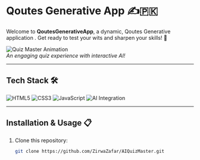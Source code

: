 # Qoutes Generative App ✍🇵🇰

Welcome to **QoutesGenerativeApp**, a dynamic, Qoutes Generative application . Get ready to test your wits and sharpen your skills! 🚀

![Quiz Master Animation](https://media.giphy.com/media/3o7abKhOpu0NwenH3O/giphy.gif)  
*An engaging quiz experience with interactive AI!*


---

## Tech Stack 🛠️

![HTML5](https://img.shields.io/badge/HTML5-red?style=for-the-badge&logo=html5)
![CSS3](https://img.shields.io/badge/CSS3-blue?style=for-the-badge&logo=css3)
![JavaScript](https://img.shields.io/badge/JavaScript-yellow?style=for-the-badge&logo=javascript)
![AI Integration](https://img.shields.io/badge/AI-Integration-purple?style=for-the-badge&logo=artificial-intelligence)

---

## Installation & Usage 📋

1. Clone this repository:
   ```bash
   git clone https://github.com/ZirwaZafar/AIQuizMaster.git

